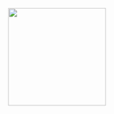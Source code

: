 <a href="https://open.spotify.com/track/0DbEooa2ulF8MUFQ0ju4IH?si=55a1b16ff3da4bf9">
  <img src="https://source.boomplaymusic.com/group10/M00/07/30/0457219e21ba455eb77575c5402a25ae_320_320.jpg" width="200" height="200">
</a>
